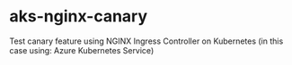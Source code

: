 # aks-nginx-canary
Test canary feature using NGINX Ingress Controller on Kubernetes (in this case using: Azure Kubernetes Service)
